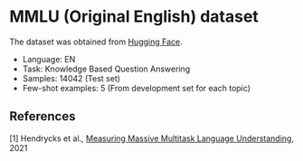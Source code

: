# MMLU (Original English) dataset

The dataset was obtained from [Hugging Face](https://huggingface.co/datasets/cais/mmlu).

- Language: EN
- Task: Knowledge Based Question Answering
- Samples: 14042 (Test set)
- Few-shot examples: 5 (From development set for each topic)

## References

[1] Hendrycks et al., [Measuring Massive Multitask Language Understanding](https://arxiv.org/abs/2009.03300), 2021
